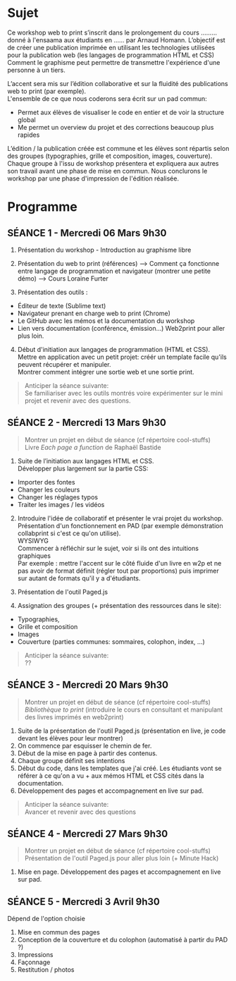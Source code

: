 # Sujet
Ce workshop web to print s’inscrit dans le prolongement du cours ……… donné à l'ensaama aux étudiants en …… par Arnaud Homann. 
L’objectif est de créer une publication imprimée en utilisant les technologies utilisées pour la publication web (les langages de programmation HTML et CSS)
Comment le graphisme peut permettre de transmettre l'expérience d'une personne à un tiers.

L’accent sera mis sur l’édition collaborative et sur la fluidité des publications web to print (par exemple).   
L'ensemble de ce que nous coderons sera écrit sur un pad commun:   
* Permet aux élèves de visualiser le code en entier et de voir la structure global   
* Me permet un overview du projet et des corrections beaucoup plus rapides  
 
L’édition / la publication créée est commune et les élèves sont répartis selon des groupes (typographies, grille et composition, images, couverture). Chaque groupe à l'issu de workshop présentera et expliquera aux autres son travail avant une phase de mise en commun. 
Nous conclurons le workshop par une phase d'impression de l'édition réalisée. 

# Programme
## SÉANCE 1 - Mercredi 06 Mars 9h30
1. Présentation du workshop - Introduction au graphisme libre
2. Présentation du web to print (références)
--> Comment ça fonctionne entre langage de programmation et navigateur (montrer une petite démo)
--> Cours Loraine Furter

3. Présentation des outils : 
* Éditeur de texte (Sublime text)
* Navigateur prenant en charge web to print (Chrome) 
* Le GitHub avec les mémos et la documentation du workshop 
* Lien vers documentation (conférence, émission…) Web2print pour aller plus loin. 

4. Début d'initiation aux langages de programmation (HTML et CSS).   
Mettre en application avec un petit projet: créér un template facile qu'ils peuvent récupérer et manipuler.  
Montrer comment intégrer une sortie web et une sortie print. 

> Anticiper la séance suivante:    
> Se familiariser avec les outils montrés voire expérimenter sur le mini projet et revenir avec des questions. 

## SÉANCE 2 - Mercredi 13 Mars 9h30
> Montrer un projet en début de séance (cf répertoire cool-stuffs)  
> Livre *Each page a function* de Raphaël Bastide

1. Suite de l’initiation aux langages HTML et CSS.  
Développer plus largement sur la partie CSS:
* Importer des fontes
* Changer les couleurs
* Changer les réglages typos
* Traiter les images / les vidéos

2. Introduire l'idée de collaboratif et présenter le vrai projet du workshop.  
Présentation d'un fonctionnement en PAD (par exemple démonstration collabprint si c'est ce qu'on utilise).  
WYSIWYG  
Commencer à réfléchir sur le sujet, voir si ils ont des intuitions graphiques   
Par exemple : mettre l'accent sur le côté fluide d'un livre en w2p et ne pas avoir de format définit (régler tout par proportions) puis imprimer sur autant de formats qu'il y a d'étudiants.

4. Présentation de l'outil Paged.js 

5. Assignation des groupes (+ présentation des ressources dans le site):
* Typographies,
* Grille et composition
* Images
* Couverture (parties communes: sommaires, colophon, index, …)

> Anticiper la séance suivante:    
> ??


## SÉANCE 3 - Mercredi 20 Mars 9h30
> Montrer un projet en début de séance (cf répertoire cool-stuffs)  
> *Bibliothèque to print* (introduire le cours en consultant et manipulant des livres imprimés en web2print)  

1. Suite de la présentation de l'outil Paged.js (présentation en live, je code devant les élèves pour leur montrer)
2. On commence par esquisser le chemin de fer. 
3. Début de la mise en page à partir des contenus.
4. Chaque groupe définit ses intentions
5. Début du code, dans les templates que j'ai créé. Les étudiants vont se référer à ce qu'on a vu + aux mémos HTML et CSS cités dans la documentation.
6. Développement des pages et accompagnement en live sur pad.

> Anticiper la séance suivante:    
> Avancer et revenir avec des questions

## SÉANCE 4 - Mercredi 27 Mars 9h30
> Montrer un projet en début de séance (cf répertoire cool-stuffs)  
> Présentation de l'outil Paged.js pour aller plus loin (+ Minute Hack)  

1. Mise en page.
Développement des pages et accompagnement en live sur pad.


## SÉANCE 5 - Mercredi 3 Avril 9h30
Dépend de l'option choisie
1. Mise en commun des pages
2. Conception de la couverture et du colophon (automatisé à partir du PAD ?)
3. Impressions
4. Façonnage
5. Restitution / photos 
